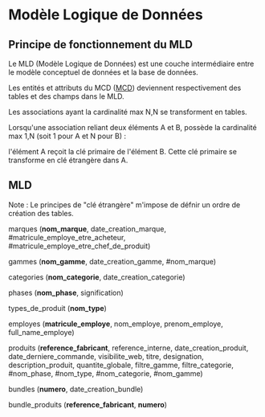 # Modèle Logique de Données

## Principe de fonctionnement du MLD

Le MLD (Modèle Logique de Données) est une couche intermédiaire entre le modèle conceptuel de données et la base de données.

Les entités et attributs du MCD ([MCD](https://github.com/AimegaelBoudzoumou/Store-SQL/blob/main/1_Mod%C3%A9lisation/1_MCD.md)) deviennent respectivement des tables et des champs dans le MLD.

Les associations ayant la cardinalité max N,N se transforment en tables.

Lorsqu'une association reliant deux éléments A et B, possède la cardinalité max 1,N (soit 1 pour A et N pour B) :

l'élément A reçoit la clé primaire de l'élément B. Cette clé primaire se transforme en clé étrangère dans A.

## MLD

Note : Le principes de "clé étrangère" m'impose de défnir un ordre de création des tables.

marques (__nom_marque__, date_creation_marque, #matricule_employe_etre_acheteur, #matricule_employe_etre_chef_de_produit)

gammes (__nom_gamme__, date_creation_gamme, #nom_marque)

categories (__nom_categorie__, date_creation_categorie)

phases (__nom_phase__, signification)

types_de_produit (__nom_type__) 

employes (__matricule_employe__, nom_employe, prenom_employe, full_name_employe)

produits (__reference_fabricant__, reference_interne, date_creation_produit, date_derniere_commande, visibilite_web, titre, designation, description_produit, quantite_globale, filtre_gamme, filtre_categorie, #nom_phase, #nom_type, #nom_categorie, #nom_gamme)

bundles (__numero__, date_creation_bundle)

bundle_produits (__reference_fabricant__, __numero__)
